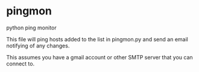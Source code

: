 # pingmon
python ping monitor


This file will ping hosts added to the list in pingmon.py and send an email notifying of any changes. 

This assumes you have a gmail account or other SMTP server that you can connect to. 
